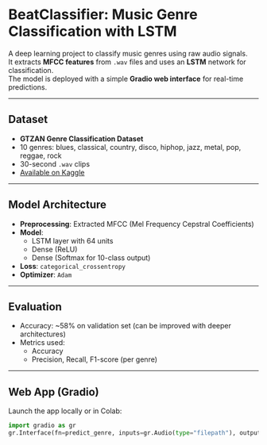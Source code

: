 # BeatClassifier: Music Genre Classification with LSTM

A deep learning project to classify music genres using raw audio signals.  
It extracts **MFCC features** from `.wav` files and uses an **LSTM** network for classification.  
The model is deployed with a simple **Gradio web interface** for real-time predictions.

---

## Dataset

- **GTZAN Genre Classification Dataset**
- 10 genres: blues, classical, country, disco, hiphop, jazz, metal, pop, reggae, rock
- 30-second `.wav` clips
- [Available on Kaggle](https://www.kaggle.com/datasets/andradaolteanu/gtzan-dataset-music-genre-classification)

---

## Model Architecture

- **Preprocessing**: Extracted MFCC (Mel Frequency Cepstral Coefficients)
- **Model**:
  - LSTM layer with 64 units
  - Dense (ReLU)
  - Dense (Softmax for 10-class output)
- **Loss**: `categorical_crossentropy`
- **Optimizer**: `Adam`

---

## Evaluation

- Accuracy: ~58% on validation set (can be improved with deeper architectures)
- Metrics used:
  - Accuracy
  - Precision, Recall, F1-score (per genre)

---

## Web App (Gradio)

Launch the app locally or in Colab:

```python
import gradio as gr
gr.Interface(fn=predict_genre, inputs=gr.Audio(type="filepath"), outputs="text").launch()

